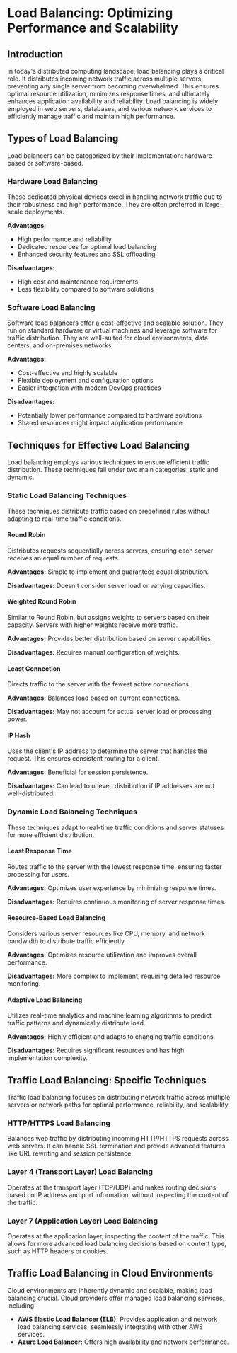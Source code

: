 # Load Balancing: Optimizing Performance and Scalability

## Introduction

In today's distributed computing landscape, load balancing plays a critical role. It distributes incoming network traffic across multiple servers, preventing any single server from becoming overwhelmed. This ensures optimal resource utilization, minimizes response times, and ultimately enhances application availability and reliability. Load balancing is widely employed in web servers, databases, and various network services to efficiently manage traffic and maintain high performance.

## Types of Load Balancing

Load balancers can be categorized by their implementation: hardware-based or software-based.

### Hardware Load Balancing

These dedicated physical devices excel in handling network traffic due to their robustness and high performance. They are often preferred in large-scale deployments.

**Advantages:**

- High performance and reliability
- Dedicated resources for optimal load balancing
- Enhanced security features and SSL offloading

**Disadvantages:**

- High cost and maintenance requirements
- Less flexibility compared to software solutions

### Software Load Balancing

Software load balancers offer a cost-effective and scalable solution. They run on standard hardware or virtual machines and leverage software for traffic distribution. They are well-suited for cloud environments, data centers, and on-premises networks.

**Advantages:**

- Cost-effective and highly scalable
- Flexible deployment and configuration options
- Easier integration with modern DevOps practices

**Disadvantages:**

- Potentially lower performance compared to hardware solutions
- Shared resources might impact application performance

## Techniques for Effective Load Balancing

Load balancing employs various techniques to ensure efficient traffic distribution. These techniques fall under two main categories: static and dynamic.

### Static Load Balancing Techniques

These techniques distribute traffic based on predefined rules without adapting to real-time traffic conditions.

#### Round Robin

Distributes requests sequentially across servers, ensuring each server receives an equal number of requests.

**Advantages:** Simple to implement and guarantees equal distribution.

**Disadvantages:** Doesn't consider server load or varying capacities.

#### Weighted Round Robin

Similar to Round Robin, but assigns weights to servers based on their capacity. Servers with higher weights receive more traffic.

**Advantages:** Provides better distribution based on server capabilities.

**Disadvantages:** Requires manual configuration of weights.

#### Least Connection

Directs traffic to the server with the fewest active connections.

**Advantages:** Balances load based on current connections.

**Disadvantages:** May not account for actual server load or processing power.

#### IP Hash

Uses the client's IP address to determine the server that handles the request. This ensures consistent routing for a client.

**Advantages:** Beneficial for session persistence.

**Disadvantages:** Can lead to uneven distribution if IP addresses are not well-distributed.

### Dynamic Load Balancing Techniques

These techniques adapt to real-time traffic conditions and server statuses for more efficient distribution.

#### Least Response Time

Routes traffic to the server with the lowest response time, ensuring faster processing for users.

**Advantages:** Optimizes user experience by minimizing response times.

**Disadvantages:** Requires continuous monitoring of server response times.

#### Resource-Based Load Balancing

Considers various server resources like CPU, memory, and network bandwidth to distribute traffic efficiently.

**Advantages:** Optimizes resource utilization and improves overall performance.

**Disadvantages:** More complex to implement, requiring detailed resource monitoring.

#### Adaptive Load Balancing

Utilizes real-time analytics and machine learning algorithms to predict traffic patterns and dynamically distribute load.

**Advantages:** Highly efficient and adapts to changing traffic conditions.

**Disadvantages:** Requires significant resources and has high implementation complexity.

## Traffic Load Balancing: Specific Techniques

Traffic load balancing focuses on distributing network traffic across multiple servers or network paths for optimal performance, reliability, and scalability.

### HTTP/HTTPS Load Balancing

Balances web traffic by distributing incoming HTTP/HTTPS requests across web servers. It can handle SSL termination and provide advanced features like URL rewriting and session persistence.

### Layer 4 (Transport Layer) Load Balancing

Operates at the transport layer (TCP/UDP) and makes routing decisions based on IP address and port information, without inspecting the content of the traffic.

### Layer 7 (Application Layer) Load Balancing

Operates at the application layer, inspecting the content of the traffic. This allows for more advanced load balancing decisions based on content type, such as HTTP headers or cookies.

## Traffic Load Balancing in Cloud Environments

Cloud environments are inherently dynamic and scalable, making load balancing crucial. Cloud providers offer managed load balancing services, including:

- **AWS Elastic Load Balancer (ELB):** Provides application and network load balancing services, seamlessly integrating with other AWS services.
- **Azure Load Balancer:** Offers high availability and network performance.